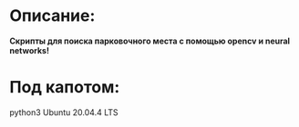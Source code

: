 # Описание:
**Скрипты для поиска парковочного места c помощью opencv и neural networks!**
# Под капотом:
python3
Ubuntu 20.04.4 LTS
